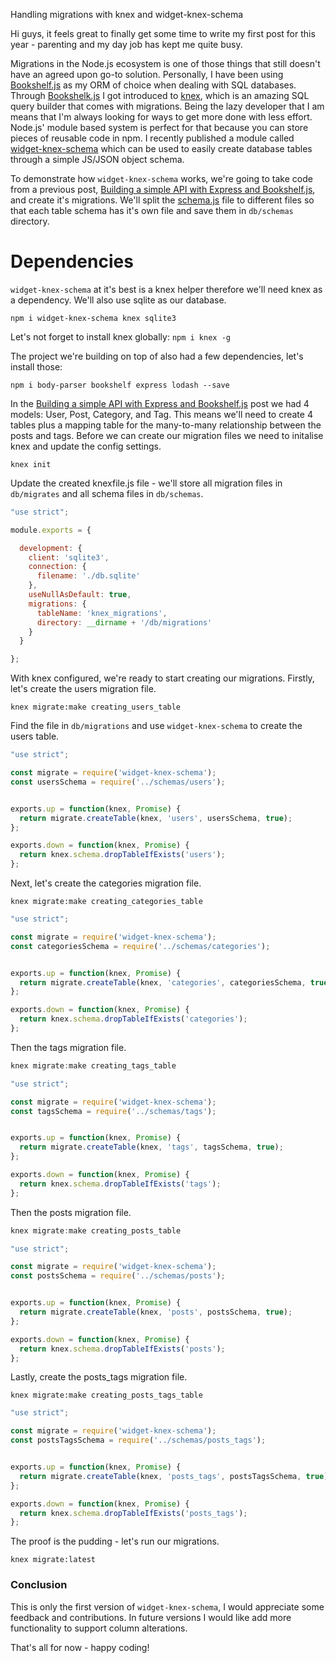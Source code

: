 Handling migrations with knex and widget-knex-schema

Hi guys, it feels great to finally get some time to write my first post for this year - parenting and my day job has kept me quite busy.

Migrations in the Node.js ecosystem is one of those things that still doesn't have an agreed upon go-to solution. Personally, I have been using [Bookshelf.js](http://bookshelfjs.org) as my ORM of choice when dealing with SQL databases. Through [Bookshelk.js](http://bookshelfjs.org) I got introduced to [knex](http://knexjs.org), which is an amazing SQL query builder that comes with migrations. Being the lazy developer that I am means that I'm always looking for ways to get more done with less effort. Node.js' module based system is perfect for that because you can store pieces of reusable code in npm. I recently published a module called [widget-knex-schema](https://www.npmjs.com/package/widget-knex-schema) which can be used to easily create database tables through a simple JS/JSON object schema.

To demonstrate how `widget-knex-schema` works, we're going to take code from a previous post, [Building a simple API with Express and Bookshelf.js](http://blog.ragingflame.co.za/2014/12/16/building-a-simple-api-with-express-and-bookshelfjs), and create it's migrations. We'll split the [schema.js](https://github.com/qawemlilo/node-mysql/blob/master/schema.js) file to different files so that each table schema has it's own file and save them in `db/schemas` directory.


# Dependencies
`widget-knex-schema` at it's best is a knex helper therefore we'll need knex as a dependency. We'll also use sqlite as our database.

`npm i widget-knex-schema knex sqlite3`

Let's not forget to install knex globally: `npm i knex -g`

The project we're building on top of also had a few dependencies, let's install those:

`npm i body-parser bookshelf express lodash --save`

In the [Building a simple API with Express and Bookshelf.js](http://blog.ragingflame.co.za/2014/12/16/building-a-simple-api-with-express-and-bookshelfjs) post we had 4 models: User, Post, Category, and Tag. This means we'll need to create 4 tables plus a mapping table for the many-to-many relationship between the posts and tags. Before we can create our migration files we need to initalise knex and update the config settings.

`knex init`

Update the created knexfile.js file - we'll store all migration files in `db/migrates` and all schema files in `db/schemas`.

```javascript
"use strict";

module.exports = {

  development: {
    client: 'sqlite3',
    connection: {
      filename: './db.sqlite'
    },
    useNullAsDefault: true,
    migrations: {
      tableName: 'knex_migrations',
      directory: __dirname + '/db/migrations'
    }
  }

};

```

With knex configured, we're ready to start creating our migrations. Firstly, let's create the users migration file.

```
knex migrate:make creating_users_table
```

Find the file in `db/migrations` and use `widget-knex-schema` to create the users table.

```javascript
"use strict";

const migrate = require('widget-knex-schema');
const usersSchema = require('../schemas/users');


exports.up = function(knex, Promise) {
  return migrate.createTable(knex, 'users', usersSchema, true);
};

exports.down = function(knex, Promise) {
  return knex.schema.dropTableIfExists('users');
};
```

Next, let's create the categories migration file.

```
knex migrate:make creating_categories_table
```

```javascript
"use strict";

const migrate = require('widget-knex-schema');
const categoriesSchema = require('../schemas/categories');


exports.up = function(knex, Promise) {
  return migrate.createTable(knex, 'categories', categoriesSchema, true);
};

exports.down = function(knex, Promise) {
  return knex.schema.dropTableIfExists('categories');
};
```

Then the tags migration file.

```javascript
knex migrate:make creating_tags_table
```

```javascript
"use strict";

const migrate = require('widget-knex-schema');
const tagsSchema = require('../schemas/tags');


exports.up = function(knex, Promise) {
  return migrate.createTable(knex, 'tags', tagsSchema, true);
};

exports.down = function(knex, Promise) {
  return knex.schema.dropTableIfExists('tags');
};
```

Then the posts migration file.

```javascript
knex migrate:make creating_posts_table
```

```javascript
"use strict";

const migrate = require('widget-knex-schema');
const postsSchema = require('../schemas/posts');


exports.up = function(knex, Promise) {
  return migrate.createTable(knex, 'posts', postsSchema, true);
};

exports.down = function(knex, Promise) {
  return knex.schema.dropTableIfExists('posts');
};
```

Lastly, create the posts_tags migration file.

```
knex migrate:make creating_posts_tags_table
```

```javascript
"use strict";

const migrate = require('widget-knex-schema');
const postsTagsSchema = require('../schemas/posts_tags');


exports.up = function(knex, Promise) {
  return migrate.createTable(knex, 'posts_tags', postsTagsSchema, true);
};

exports.down = function(knex, Promise) {
  return knex.schema.dropTableIfExists('posts_tags');
};
```

The proof is the pudding - let's run our migrations.

```
knex migrate:latest
```

### Conclusion

This is only the first version of `widget-knex-schema`, I would appreciate some feedback and contributions. In future versions I would like add more functionality to support column alterations.

That's all for now - happy coding!
